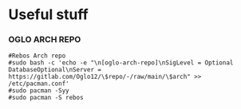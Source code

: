 # Useful stuff

### OGLO ARCH REPO

```
#Rebos Arch repo
#sudo bash -c 'echo -e "\n[oglo-arch-repo]\nSigLevel = Optional DatabaseOptional\nServer = https://gitlab.com/Oglo12/\$repo/-/raw/main/\$arch" >> /etc/pacman.conf'
#sudo pacman -Syy
#sudo pacman -S rebos
```
